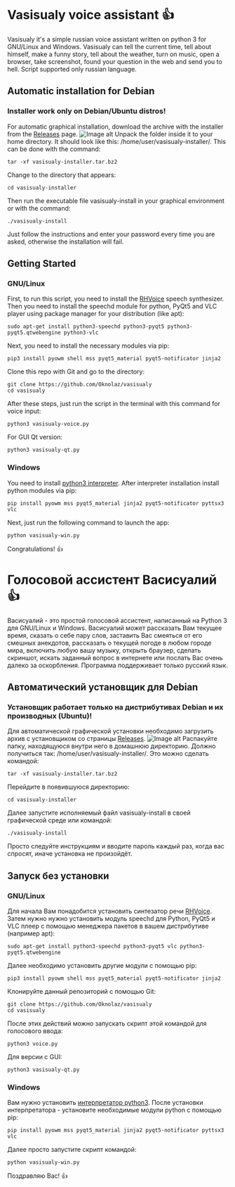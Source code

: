 # Vasisualy voice assistant :+1:
Vasisualy it's a simple russian voice assistant written on python 3 for GNU/Linux and Windows. 
Vasisualy can tell the current time, tell about himself, make a funny story, tell about the weather, turn on music, open a browser, take screenshot, found your question in the web and send you to hell. Script supported only russian language.
## Automatic installation for Debian
### Installer work only on Debian/Ubuntu distros!
For automatic graphical installation, download the archive with the installer from the [Releases](https://github.com/Oknolaz/vasisualy/releases) page.
![Image alt](https://github.com/Oknolaz/vasisualy/blob/master/install.png)
Unpack the folder inside it to your home directory. It should look like this: /home/user/vasisualy-installer/. This can be done with the command:
```
tar -xf vasisualy-installer.tar.bz2
```
Change to the directory that appears:
```
cd vasisualy-installer
```
Then run the executable file vasisualy-install in your graphical environment or with the command:
```
./vasisualy-install
```
Just follow the instructions and enter your password every time you are asked, otherwise the installation will fail.
## Getting Started
### GNU/Linux
First, to run this script, you need to install the [RHVoice](https://github.com/Olga-Yakovleva/RHVoice/) speech synthesizer. Then you need to install the speechd module for python, PyQt5 and VLC player using package manager for your distribution (like apt):
```
sudo apt-get install python3-speechd python3-pyqt5 python3-pyqt5.qtwebengine python3-vlc
```
Next, you need to install the necessary modules via pip:
```
pip3 install pyowm shell mss pyqt5_material pyqt5-notificator jinja2
```
Clone this repo with Git and go to the directory:
```
git clone https://github.com/Oknolaz/vasisualy
cd vasisualy
```
After these steps, just run the script in the terminal with this command for voice input:
```
python3 vasisualy-voice.py
```
For GUI Qt version:
```
python3 vasisualy-qt.py
```
### Windows
You need to install [python3 interpreter](https://python.org). After interpreter installation install python modules via pip:
```
pip install pyowm mss pyqt5_material jinja2 pyqt5-notificator pyttsx3 vlc
```
Next, just run the following command to launch the app:
```
python vasisualy-win.py
```
Congratulations! :+1:

# Голосовой ассистент Васисуалий :+1:
Васисуалий - это простой голосовой ассистент, написанный на Python 3 для GNU/Linux и Windows.
Васисуалий может рассказать Вам текущее время, сказать о себе пару слов, заставить Вас смеяться от его смешных анекдотов, рассказать о текущей погоде в любом городе мира, включить любую вашу музыку, открыть браузер, сделать скриншот, искать заданный вопрос в интернете или послать Вас очень далеко за оскорбления. Программа поддерживает только русский язык.
## Автоматический установщик для Debian
### Установщик работает только на дистрибутивах Debian и их производных (Ubuntu)!
Для автоматической графической установки необходимо загрузить архив с установщиком со страницы [Releases](https://github.com/Oknolaz/vasisualy/releases).
![Image alt](https://github.com/Oknolaz/vasisualy/blob/master/install.png)
Распакуйте папку, находящуюся внутри него в домашнюю директорию. Должно получиться так: /home/user/vasisualy-installer/. Это можно сделать командой:
```
tar -xf vasisualy-installer.tar.bz2
```
Перейдите в появившуюся директорию:
```
cd vasisualy-installer 
```
Далее запустите исполняемый файл vasisualy-install в своей графической среде или командой:
```
./vasisualy-install
```
Просто следуйте инструкциям и вводите пароль каждый раз, когда вас спросят, иначе установка не произойдёт.
## Запуск без установки
### GNU/Linux
Для начала Вам понадобится установить синтезатор речи [RHVoice](https://github.com/Olga-Yakovleva/RHVoice/). Затем нужно нужно установить модуль speechd для Python, PyQt5 и VLC плеер с помощью менеджера пакетов в вашем дистрибутиве (например apt):
```
sudo apt-get install python3-speechd python3-pyqt5 vlc python3-pyqt5.qtwebengine
```
Далее необходимо установить другие модули с помощью pip:
```
pip3 install pyowm shell mss pyqt5_material pyqt5-notificator jinja2
```
Клонируйте данный репозиторий с помощью Git:
```
git clone https://github.com/Oknolaz/vasisualy
cd vasisualy
```
После этих действий можно запускать скрипт этой командой для голосового ввода:
```
python3 voice.py
```
Для версии с GUI:
```
python3 vasisualy-qt.py
```
### Windows
Вам нужно установить [интерпретатор python3](https://python.org). После установки интерпретатора - установите необходимые модули python с помощью pip:
```
pip install pyowm mss pyqt5_material jinja2 pyqt5-notificator pyttsx3 vlc
```
Далее просто запустите скрипт командой:
```
python vasisualy-win.py
```
Поздравляю Вас! :+1:
